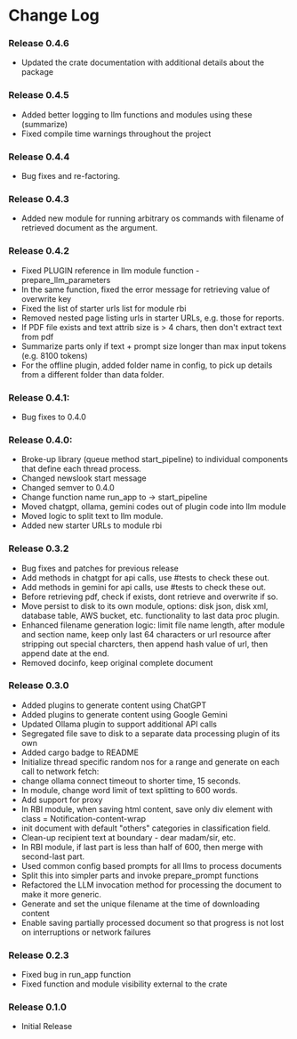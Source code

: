 # Change Log


### Release 0.4.6
- Updated the crate documentation with additional details about the package

### Release 0.4.5
  - Added better logging to llm functions and modules using these (summarize)
  - Fixed compile time warnings throughout the project

### Release 0.4.4
  - Bug fixes and re-factoring.

### Release 0.4.3
  - Added new module for running arbitrary os commands with filename of retrieved document as the argument.

### Release 0.4.2
  - Fixed PLUGIN reference in llm module function - prepare_llm_parameters
  - In the same function, fixed the error message for retrieving value of overwrite key
  - Fixed the list of starter urls list for module rbi
  - Removed nested page listing urls in starter URLs, e.g. those for reports.
  - If PDF file exists and text attrib size is > 4 chars, then don't extract text from pdf
  - Summarize parts only if text + prompt size longer than max input tokens (e.g. 8100 tokens)
  - For the offline plugin, added folder name in config, to pick up details from a different folder than data folder.

### Release 0.4.1:
  - Bug fixes to 0.4.0

### Release 0.4.0:

  - Broke-up library (queue method start_pipeline) to individual components that define each thread process.
  - Changed newslook start message
  - Changed semver to 0.4.0
  - Change function name run_app to -> start_pipeline
  - Moved chatgpt, ollama, gemini codes out of plugin code into llm module
  - Moved logic to split text to llm module.
  - Added new starter URLs to module rbi

### Release 0.3.2
  - Bug fixes and patches for previous release
  - Add methods in chatgpt for api calls, use #tests to check these out.
  - Add methods in gemini for api calls, use #tests to check these out.
  - Before retrieving pdf, check if exists, dont retrieve and overwrite if so.
  - Move persist to disk to its own module, options: disk json, disk xml, database table, AWS bucket, etc. functionality to last data proc plugin.
  - Enhanced filename generation logic: limit file name length, after module and section name, keep only last 64 characters or url resource after stripping out special charcters, then append hash value of url, then append date at the end.
  - Removed docinfo, keep original complete document

### Release 0.3.0
  - Added plugins to generate content using ChatGPT
  - Added plugins to generate content using Google Gemini
  - Updated Ollama plugin to support additional API calls
  - Segregated file save to disk to a separate data processing plugin of its own
  - Added cargo badge to README
  - Initialize thread specific random nos for a range and generate on each call to network fetch:
  - change ollama connect timeout to shorter time, 15 seconds.
  - In module, change word limit of text splitting to 600 words.
  - Add support for proxy
  - In RBI module, when saving html content, save only div element with class = Notification-content-wrap
  - init document with default "others" categories in classification field.
  - Clean-up recipient text at boundary - dear madam/sir, etc.
  - In RBI module, if last part is less than half of 600, then merge with second-last part.
  - Used common config based prompts for all llms to process documents
  - Split this into simpler parts and invoke prepare_prompt functions 
  - Refactored the LLM invocation method for processing the document to make it more generic.
  - Generate and set the unique filename at the time of downloading content
  - Enable saving partially processed document so that progress is not lost on interruptions or network failures


### Release 0.2.3
  - Fixed bug in run_app function
  - Fixed function and module visibility external to the crate

### Release 0.1.0
  - Initial Release
